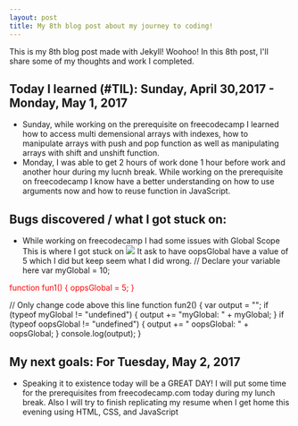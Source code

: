 ```yaml
---
layout: post
title: My 8th blog post about my journey to coding!
---
```


This is my 8th blog post made with Jekyll! Woohoo! In this 8th post, I'll share
some of my thoughts and work I completed.

## Today I learned (#TIL): Sunday, April 30,2017 - Monday, May 1, 2017
- Sunday, while working on the prerequisite on freecodecamp I learned how to access
multi demensional arrays with indexes, how to manipulate arrays with push and pop
function as well as manipulating arrays with shift and unshift function.
-  Monday, I was able to get 2 hours of work done 1 hour before work and another hour
during my lucnh break. While working on the prerequisite on freecodecamp I know
have a better understanding on how to use arguments now and how to reuse function in JavaScript.

## Bugs discovered / what I got stuck on:
- While working on freecodecamp I had some issues with Global Scope
This is where I got stuck on <img src="C:/Users/weadmin/desktop/Globalscope.png"/>
It ask to have oopsGlobal have a value of 5 which I did but keep seem what I did wrong.
// Declare your variable here
var myGlobal = 10;

<font color="red"> function fun1() {
  oppsGlobal = 5;
  }
  </font>

// Only change code above this line
function fun2() {
  var output = "";
  if (typeof myGlobal != "undefined") {
    output += "myGlobal: " + myGlobal;
  }
  if (typeof oopsGlobal != "undefined") {
    output += " oopsGlobal: " + oopsGlobal;
  }
  console.log(output);
}

## My next goals: For Tuesday, May 2, 2017
- Speaking it to existence today will be a GREAT DAY! I will put some time for the prerequisites from freecodecamp.com today during my lunch break. Also I will try to finish replicating my resume when I get home this evening using HTML, CSS, and JavaScript
